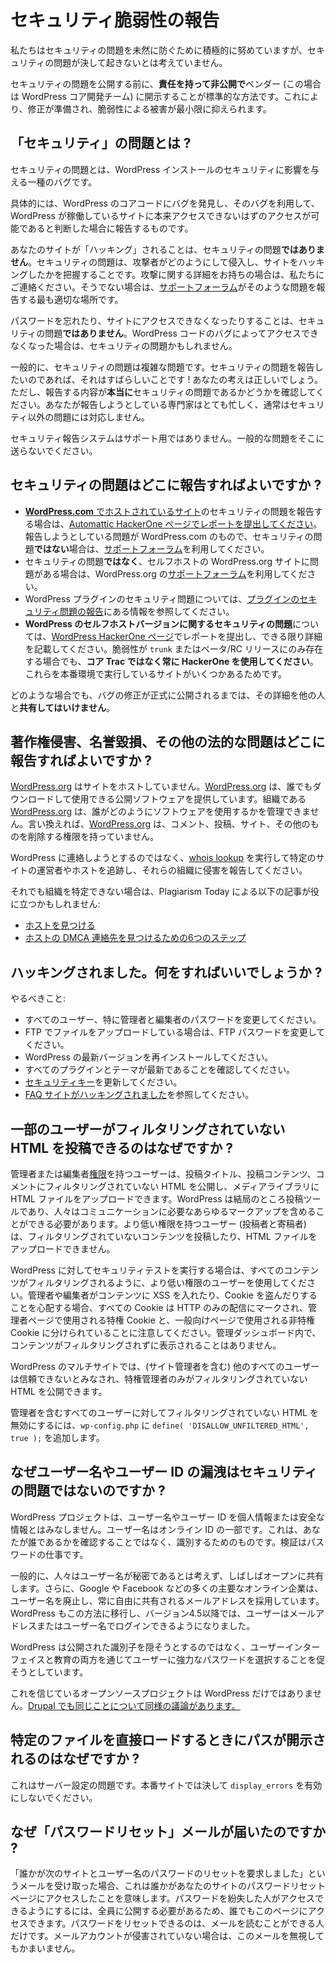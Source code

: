 <!--
# Reporting Security Vulnerabilities
-->

# セキュリティ脆弱性の報告

<!--
While we try to be proactive in preventing security problems, we do not assume they’ll never come up.
-->

私たちはセキュリティの問題を未然に防ぐために積極的に努めていますが、セキュリティの問題が決して起きないとは考えていません。

<!--
It is standard practice to **responsibly and privately disclose** to the vendor (the WordPress core development team, in this case) a security problem before publicizing, so a fix can be prepared, and damage from the vulnerability minimized.
-->

セキュリティの問題を公開する前に、**責任を持って非公開で**ベンダー (この場合は WordPress コア開発チーム) に開示することが標準的な方法です。これにより、修正が準備され、脆弱性による被害が最小限に抑えられます。

<!--
## What is a “security” issue?
-->

## 「セキュリティ」の問題とは ?

<!-- A security issue is a type of bug that can affect the security of WordPress installations. -->

セキュリティの問題とは、WordPress インストールのセキュリティに影響を与える一種のバグです。

<!--
Specifically, it is a report of a bug that you have found in the WordPress core code, and that you have determined can be used to gain some level of access to a site running WordPress that you should not have.
-->

具体的には、WordPress のコアコードにバグを発見し、そのバグを利用して、WordPress が稼働しているサイトに本来アクセスできないはずのアクセスが可能であると判断した場合に報告するものです。

<!--
Your site being “hacked ” is **not** a security issue. The security issue will involve knowing how the attacker got in and hacked the site. If you have details on the attack, then contact us. If not, then the [Support Forums](https://wordpress.org/support/) are the most appropriate place to report such an issue.
-->

あなたのサイトが「ハッキング」されることは、セキュリティの問題**ではありません**。セキュリティの問題は、攻撃者がどのようにして侵入し、サイトをハッキングしたかを把握することです。攻撃に関する詳細をお持ちの場合は、私たちにご連絡ください。そうでない場合は、[サポートフォーラム](https://wordpress.org/support/)がそのような問題を報告する最も適切な場所です。

<!--
You forgetting your password or losing access to your site is **not** a security issue. If you lost access through a bug in the WordPress code, then that might be a security issue.
-->

パスワードを忘れたり、サイトにアクセスできなくなったりすることは、セキュリティの問題**ではありません**。WordPress コードのバグによってアクセスできなくなった場合は、セキュリティの問題かもしれません。

<!--
Generally, security issues are complex problems. If you want to report a security issue, then that’s great! You’re in the right place. However, be sure that what you’re reporting is **actually** a security issue. The experts that you are reporting it to are very busy, and don’t usually respond to non-security issues.
-->

一般的に、セキュリティの問題は複雑な問題です。セキュリティの問題を報告したいのであれば、それはすばらしいことです ! あなたの考えは正しいでしょう。ただし、報告する内容が**本当に**セキュリティの問題であるかどうかを確認してください。あなたが報告しようとしている専門家はとても忙しく、通常はセキュリティ以外の問題には対応しません。

<!--
The security reporting system is NOT for support. Don’t send general problems there.
-->

セキュリティ報告システムはサポート用ではありません。一般的な問題をそこに送らないでください。

<!--
## Where do I report security issues?
-->

## セキュリティの問題はどこに報告すればよいですか ?

<!--
*   If you are here to report any sort of security issue with [a site hosted on **WordPress.com**](https://en.support.wordpress.com/com-vs-org/), then please [submit a report at the Automattic HackerOne page](https://hackerone.com/automattic). If the issue you’re trying to report is on WordPress.com and is **not** a security issue, then please use their [support forums](https://en.forums.wordpress.com/) instead.
*   If you’re having an issue with your own self-hosted WordPress.org site that is **not** a security issue, then please use the WordPress.org [support forums](https://wordpress.org/support/).
*   For security issues with WordPress plugins, follow the information on [Reporting Plugin Security Issues](https://developer.wordpress.org/plugins/wordpress-org/plugin-security/reporting-plugin-security-issues/).
*   **For security issues with the self-hosted version of WordPress**, submit a report at the [WordPress HackerOne page](https://hackerone.com/wordpress). Include as much detail as you can. Please **always use HackerOne instead of Core Trac**, even if the vulnerability is only in `trunk`, or a beta/RC release, because there are some sites that run those in production.
-->

*   [**WordPress.com** でホストされているサイト](https://en.support.wordpress.com/com-vs-org/)のセキュリティの問題を報告する場合は、[Automattic HackerOne ページでレポートを提出してください](https://hackerone.com/automattic)。報告しようとしている問題が WordPress.com のもので、セキュリティの問題**ではない**場合は、[サポートフォーラム](https://en.forums.wordpress.com/)を利用してください。
*   セキュリティの問題**ではなく**、セルフホストの WordPress.org サイトに問題がある場合は、WordPress.org の[サポートフォーラム](https://wordpress.org/support/)を利用してください。
*   WordPress プラグインのセキュリティ問題については、[プラグインのセキュリティ問題の報告](https://developer.wordpress.org/plugins/wordpress-org/plugin-security/reporting-plugin-security-issues/)にある情報を参照してください。
*   **WordPress のセルフホストバージョンに関するセキュリティの問題**については、[WordPress HackerOne ページ](https://hackerone.com/wordpress)でレポートを提出し、できる限り詳細を記載してください。脆弱性が `trunk` またはベータ/RC リリースにのみ存在する場合でも、**コア Trac ではなく常に HackerOne を使用してください**。これらを本番環境で実行しているサイトがいくつかあるためです。

<!--
In all cases, you should **not** share the details with anyone else until after the fix for the bug has been officially released to the public.
-->

どのような場合でも、バグの修正が正式に公開されるまでは、その詳細を他の人と**共有してはいけません**。

<!--
## Where do I report copyright infringements, libel, and other legal issues?
-->

## 著作権侵害、名誉毀損、その他の法的な問題はどこに報告すればよいですか ?

<!--
[WordPress.org](https://wordpress.org/) does not host sites. [WordPress.org](https://wordpress.org/) provides publishing software that anyone can download and use. The organization, [WordPress.org](https://wordpress.org/), has no control over who uses the software, or how they use it. In other words, [WordPress.org](https://wordpress.org/) does NOT have the power to take down comments, posts, sites, or anything else.
-->

[WordPress.org](https://wordpress.org/) はサイトをホストしていません。[WordPress.org](https://wordpress.org/) は、誰でもダウンロードして使用できる公開ソフトウェアを提供しています。組織である [WordPress.org](https://wordpress.org/) は、誰がどのようにソフトウェアを使用するかを管理できません。言い換えれば、[WordPress.org](https://wordpress.org/) は、コメント、投稿、サイト、その他のものを削除する権限を持っていません。

<!--
Instead of trying to contact WordPress, perform a [whois lookup](http://whois.domaintools.com/) to track down the operator or host of a particular site, then report the infringement to those organizations.
-->

WordPress に連絡しようとするのではなく、[whois lookup](http://whois.domaintools.com/) を実行して特定のサイトの運営者やホストを追跡し、それらの組織に侵害を報告してください。

<!--
If you still can’t determine the organization, these following articles by Plagiarism Today may help:
-->

それでも組織を特定できない場合は、Plagiarism Today による以下の記事が役に立つかもしれません:

<!--
*   [Finding the Host](https://www.plagiarismtoday.com/stopping-internet-plagiarism/3-finding-the-host/)
*   [6 Steps to Find a Host’s DMCA Contact](https://www.plagiarismtoday.com/2009/07/16/6-steps-to-find-a-hosts-dmca-contact/)
-->

* [ホストを見つける](https://www.plagiarismtoday.com/stopping-internet-plagiarism/3-finding-the-host/)
* [ホストの DMCA 連絡先を見つけるための6つのステップ](https://www.plagiarismtoday.com/2009/07/16/6-steps-to-find-a-hosts-dmca-contact/)

<!--
## I’ve been hacked. What do I do now?
-->

## ハッキングされました。何をすればいいでしょうか ?

<!--
Things you should do:
-->

やるべきこと:

<!--
*   Change passwords for all users, especially Administrators and Editors.
*   If you upload files to your site via FTP, change your FTP password.
*   Re-install the latest version of WordPress.
*   Make sure all of your plugins and themes are up-to-date.
*   Update your [security keys](https://wordpress.org/support/article/editing-wp-config-php/#security-keys).
*   See [FAQ My Site Was Hacked](https://wordpress.org/support/article/faq-my-site-was-hacked/).
-->

*   すべてのユーザー、特に管理者と編集者のパスワードを変更してください。
*   FTP でファイルをアップロードしている場合は、FTP パスワードを変更してください。
*   WordPress の最新バージョンを再インストールしてください。
*   すべてのプラグインとテーマが最新であることを確認してください。
*   [セキュリティキー](https://wordpress.org/support/article/editing-wp-config-php/#security-keys)を更新してください。
*   [FAQ サイトがハッキングされました](https://wordpress.org/support/article/faq-my-site-was-hacked/)を参照してください。

<!--
## Why are some users allowed to post unfiltered HTML?
-->

## 一部のユーザーがフィルタリングされていない HTML を投稿できるのはなぜですか ?

<!--
Users with Administrator or Editor [roles](https://codex.wordpress.org/Roles_and_Capabilities#Roles) are allowed to publish unfiltered HTML in post titles, post content, and comments, and upload HTML files to the media library. WordPress is, after all, a publishing tool, and people need to be able to include whatever markup they need to communicate. Users with lesser privileges (Authors and Contributors) are not allowed to post unfiltered content or upload HTML files.
-->

管理者または編集者[権限](https://codex.wordpress.org/Roles_and_Capabilities#Roles)を持つユーザーは、投稿タイトル、投稿コンテンツ、コメントにフィルタリングされていない HTML を公開し、メディアライブラリに HTML ファイルをアップロードできます。WordPress は結局のところ投稿ツールであり、人々はコミュニケーションに必要なあらゆるマークアップを含めることができる必要があります。より低い権限を持つユーザー (投稿者と寄稿者) は、フィルタリングされていないコンテンツを投稿したり、HTML ファイルをアップロードできません。

<!--
If you are running security tests against WordPress, use a lesser privileged user so that all content is filtered. If you are concerned about an Administrator or Editor putting XSS into content and stealing cookies, note that all cookies are marked for HTTP only delivery, and are divided into privileged cookies used for admin pages, and unprivileged cookies used for public facing pages. Content is never displayed unfiltered within the admin dashboard.
-->

WordPress に対してセキュリティテストを実行する場合は、すべてのコンテンツがフィルタリングされるように、より低い権限のユーザーを使用してください。管理者や編集者がコンテンツに XSS を入れたり、Cookie を盗んだりすることを心配する場合、すべての Cookie は HTTP のみの配信にマークされ、管理者ページで使用される特権 Cookie と、一般向けページで使用される非特権 Cookie に分けられていることに注意してください。管理ダッシュボード内で、コンテンツがフィルタリングされずに表示されることはありません。

<!--
In WordPress Multisite, only Super Admins can publish unfiltered HTML, as all other users (including site Administrators) are considered untrusted.
-->

WordPress のマルチサイトでは、(サイト管理者を含む) 他のすべてのユーザーは信頼できないとみなされ、特権管理者のみがフィルタリングされていない HTML を公開できます。

<!--
To disable unfiltered HTML for all users, including administrators, you can add `define( 'DISALLOW_UNFILTERED_HTML', true );` to `wp-config.php`.
-->

管理者を含むすべてのユーザーに対してフィルタリングされていない HTML を無効にするには、`wp-config.php` に `define( 'DISALLOW_UNFILTERED_HTML', true );` を追加します。

<!--
## Why are disclosures of usernames or user IDs not a security issue?
-->

## なぜユーザー名やユーザー ID の漏洩はセキュリティの問題ではないのですか ?

<!--
The WordPress project doesn’t consider usernames or user ids to be private or secure information. A username is part of your online identity. It is meant to identify, not verify, who you are saying you are. Verification is the job of the password.
-->

WordPress プロジェクトは、ユーザー名やユーザー ID を個人情報または安全な情報とはみなしません。ユーザー名はオンライン ID の一部です。これは、あなたが誰であるかを確認することではなく、識別するためのものです。検証はパスワードの仕事です。

<!--
Generally speaking, people do not consider usernames to be secret, often sharing them openly. Additionally, many major online establishments — such as Google and Facebook — have done away with usernames in favor of email addresses, which are shared around constantly and freely. WordPress has also moved this way, allowing users to log in with an email address or username since version 4.5.
-->

一般的に、人々はユーザー名が秘密であるとは考えず、しばしばオープンに共有します。さらに、Google や Facebook などの多くの主要なオンライン企業は、ユーザー名を廃止し、常に自由に共有されるメールアドレスを採用しています。WordPress もこの方法に移行し、バージョン4.5以降では、ユーザーはメールアドレスまたはユーザー名でログインできるようになりました。

<!--
Instead of attempting to hide a public identifier, WordPress attempts to encourage users to choose strong passwords instead, through both user interface as well as education.
-->

WordPress は公開された識別子を隠そうとするのではなく、ユーザーインターフェイスと教育の両方を通じてユーザーに強力なパスワードを選択することを促そうとしています。

<!--
Note that WordPress is not the only open source project to believe this. [Drupal has similar arguments for the same thing.](https://www.drupal.org/node/1004778)
-->

これを信じているオープンソースプロジェクトは WordPress だけではありません。[Drupal でも同じことについて同様の議論があります。](https://www.drupal.org/node/1004778)

<!--
## Why are there path disclosures when directly loading certain files?
-->

## 特定のファイルを直接ロードするときにパスが開示されるのはなぜですか ?

<!--
This is a server configuration problem. Never enable `display_errors` on a production site.
-->

これはサーバー設定の問題です。本番サイトでは決して `display_errors` を有効にしないでください。

<!--
## Why did I get this “Password Reset” email?
-->

## なぜ「パスワードリセット」メールが届いたのですか ?

<!--
If you get an email saying “Someone has asked to reset the password for the following site and username”, this means someone visited the password reset page on your site. Anyone can visit this page, since it must be open to all for it to be accessible to those who have lost their password. Your password can be reset only by those who can read your email. If your email account has not been compromised, you can ignore this email.
-->

「誰かが次のサイトとユーザー名のパスワードのリセットを要求しました」というメールを受け取った場合、これは誰かがあなたのサイトのパスワードリセットページにアクセスしたことを意味します。パスワードを紛失した人がアクセスできるようにするには、全員に公開する必要があるため、誰でもこのページにアクセスできます。パスワードをリセットできるのは、メールを読むことができる人だけです。メールアカウントが侵害されていない場合は、このメールを無視してもかまいません。
